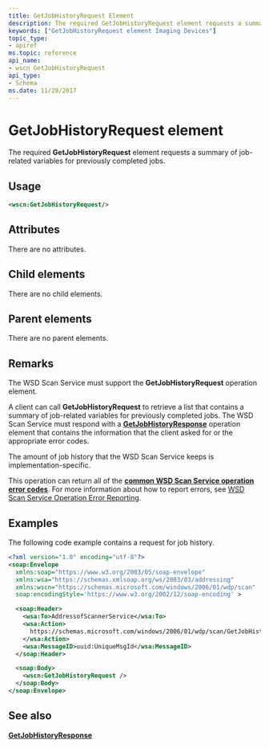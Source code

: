 ```yaml
---
title: GetJobHistoryRequest Element
description: The required GetJobHistoryRequest element requests a summary of job-related variables for previously completed jobs.
keywords: ["GetJobHistoryRequest element Imaging Devices"]
topic_type:
- apiref
ms.topic: reference
api_name:
- wscn GetJobHistoryRequest
api_type:
- Schema
ms.date: 11/28/2017
---
```


# GetJobHistoryRequest element


The required **GetJobHistoryRequest** element requests a summary of job-related variables for previously completed jobs.

## Usage

```xml
<wscn:GetJobHistoryRequest/>
```

## Attributes

There are no attributes.

## Child elements


There are no child elements.

## Parent elements


There are no parent elements.

## Remarks

The WSD Scan Service must support the **GetJobHistoryRequest** operation element.

A client can call **GetJobHistoryRequest** to retrieve a list that contains a summary of job-related variables for previously completed jobs. The WSD Scan Service must respond with a [**GetJobHistoryResponse**](getjobhistoryresponse.md) operation element that contains the information that the client asked for or the appropriate error codes.

The amount of job history that the WSD Scan Service keeps is implementation-specific.

This operation can return all of the [**common WSD Scan Service operation error codes**](common-wsd-scan-service-operation-error-codes.md). For more information about how to report errors, see [WSD Scan Service Operation Error Reporting](wsd-scan-service-operation-error-reporting.md).

## Examples

The following code example contains a request for job history.

```xml
<?xml version="1.0" encoding="utf-8"?>
<soap:Envelope
  xmlns:soap="https://www.w3.org/2003/05/soap-envelope"
  xmlns:wsa="https://schemas.xmlsoap.org/ws/2003/03/addressing"
  xmlns:wscn="https://schemas.microsoft.com/windows/2006/01/wdp/scan"
  soap:encodingStyle='https://www.w3.org/2002/12/soap-encoding' >

  <soap:Header>
    <wsa:To>AddressofScannerService</wsa:To>
    <wsa:Action>
      https://schemas.microsoft.com/windows/2006/01/wdp/scan/GetJobHistory
    </wsa:Action>
    <wsa:MessageID>uuid:UniqueMsgId</wsa:MessageID>
  </soap:Header>

  <soap:Body>
    <wscn:GetJobHistoryRequest />
  </soap:Body>
</soap:Envelope>
```

## See also


[**GetJobHistoryResponse**](getjobhistoryresponse.md)

 

 






